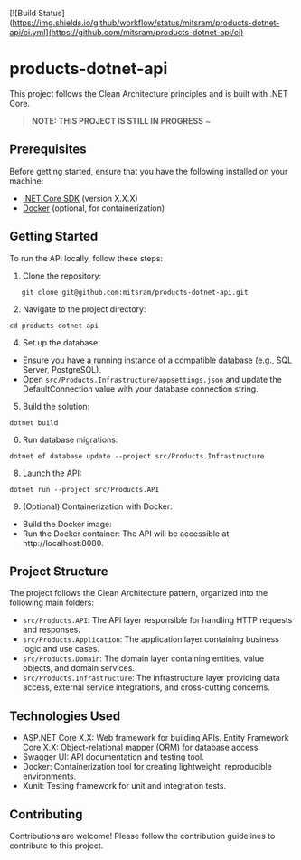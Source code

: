 [![Build Status](https://img.shields.io/github/workflow/status/mitsram/products-dotnet-api/ci.yml](https://github.com/mitsram/products-dotnet-api/ci)


# products-dotnet-api

This project follows the Clean Architecture principles and is built with .NET Core.

> **NOTE: THIS PROJECT IS STILL IN PROGRESS**
> ~

## Prerequisites

Before getting started, ensure that you have the following installed on your machine:

- [.NET Core SDK](https://dotnet.microsoft.com/download) (version X.X.X)
- [Docker](https://www.docker.com/) (optional, for containerization)

## Getting Started

To run the API locally, follow these steps:

1. Clone the repository:
```
   git clone git@github.com:mitsram/products-dotnet-api.git
```
2. Navigate to the project directory:
```
cd products-dotnet-api
```
4. Set up the database:
* Ensure you have a running instance of a compatible database (e.g., SQL Server, PostgreSQL).
* Open `src/Products.Infrastructure/appsettings.json` and update the DefaultConnection value with your database connection string.
5. Build the solution:
```
dotnet build
```
6. Run database migrations:
```
dotnet ef database update --project src/Products.Infrastructure
```
8. Launch the API:
```
dotnet run --project src/Products.API
```
9. (Optional) Containerization with Docker:
* Build the Docker image:
* Run the Docker container:
The API will be accessible at http://localhost:8080.

## Project Structure
The project follows the Clean Architecture pattern, organized into the following main folders:

* `src/Products.API`: The API layer responsible for handling HTTP requests and responses.
* `src/Products.Application`: The application layer containing business logic and use cases.
* `src/Products.Domain`: The domain layer containing entities, value objects, and domain services.
* `src/Products.Infrastructure`: The infrastructure layer providing data access, external service integrations, and cross-cutting concerns.

## Technologies Used
* ASP.NET Core X.X: Web framework for building APIs.
Entity Framework Core X.X: Object-relational mapper (ORM) for database access.
* Swagger UI: API documentation and testing tool.
* Docker: Containerization tool for creating lightweight, reproducible environments.
* Xunit: Testing framework for unit and integration tests.

## Contributing
Contributions are welcome! Please follow the contribution guidelines to contribute to this project.
